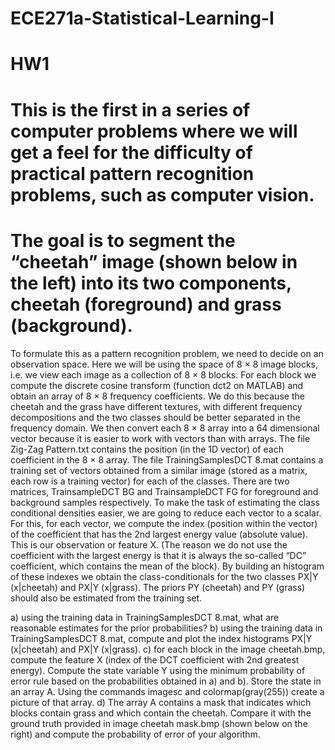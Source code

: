 # ECE271a-Statistical-Learning-I
# HW1
# This is the first in a series of computer problems where we will get a feel for the difficulty of practical pattern recognition problems, such as computer vision. 
# The goal is to segment the “cheetah” image (shown below in the left) into its two components, cheetah (foreground) and grass (background).
To formulate this as a pattern recognition problem, we need to decide on an observation space. Here we will be using the space of 8 × 8 image blocks, i.e. we view each image as a collection of 8 × 8 blocks. For each block we compute the discrete cosine transform (function dct2 on MATLAB) and obtain an array of 8 × 8 frequency coefficients. We do this because the cheetah and the grass have different textures, with different frequency decompositions and the two classes should be better separated in the frequency domain. We then convert each 8 × 8 array into a 64 dimensional vector because it is easier to work with vectors than with arrays. The file Zig-Zag Pattern.txt contains the position (in the 1D vector) of each coefficient in the 8 × 8 array. The file TrainingSamplesDCT 8.mat contains a training set of vectors obtained from a similar image (stored as a matrix, each row is a training vector) for each of the classes. There are two matrices, TrainsampleDCT BG and TrainsampleDCT FG for foreground and background samples respectively.
To make the task of estimating the class conditional densities easier, we are going to reduce each vector to a scalar. For this, for each vector, we compute the index (position within the vector) of the coefficient that has the 2nd largest energy value (absolute value). This is our observation or feature X. (The reason we do not use the coefficient with the largest energy is that it is always the so-called “DC” coefficient, which contains the mean of the block). By building an histogram of these indexes we obtain the class-conditionals for the two classes PX|Y (x|cheetah) and PX|Y (x|grass). The priors PY (cheetah) and PY (grass) should also be estimated from the training set.

a) using the training data in TrainingSamplesDCT 8.mat, what are reasonable estimates for the prior probabilities?
b) using the training data in TrainingSamplesDCT 8.mat, compute and plot the index histograms PX|Y (x|cheetah) and PX|Y (x|grass).
c) for each block in the image cheetah.bmp, compute the feature X (index of the DCT coefficient with 2nd greatest energy). Compute the state variable Y using the minimum probability of error rule based on the probabilities obtained in a) and b). Store the state in an array A. Using the commands imagesc and colormap(gray(255)) create a picture of that array.
d) The array A contains a mask that indicates which blocks contain grass and which contain the cheetah. Compare it with the ground truth provided in image cheetah mask.bmp (shown below on the right) and compute the probability of error of your algorithm.
